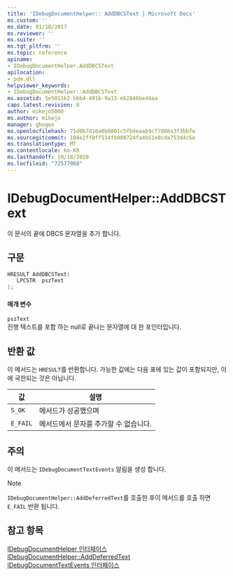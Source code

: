 ```yaml
---
title: 'IDebugDocumentHelper:: AddDBCSText | Microsoft Docs'
ms.custom: ''
ms.date: 01/18/2017
ms.reviewer: ''
ms.suite: ''
ms.tgt_pltfrm: ''
ms.topic: reference
apiname:
- IDebugDocumentHelper.AddDBCSText
apilocation:
- pdm.dll
helpviewer_keywords:
- IDebugDocumentHelper::AddDBCSText
ms.assetid: 5e5011b2-bbb4-491b-9a11-eb2846be44aa
caps.latest.revision: 8
author: mikejo5000
ms.author: mikejo
manager: ghogen
ms.openlocfilehash: 71d0b7816a0b8801c5fb4eaab9cf7808a3f3bbfe
ms.sourcegitcommit: 184e2ff0ff514fb980724fa4b51e0cda753d4c6e
ms.translationtype: MT
ms.contentlocale: ko-KR
ms.lasthandoff: 10/18/2019
ms.locfileid: "72577068"
---
```

# <a name="idebugdocumenthelperadddbcstext"></a>IDebugDocumentHelper::AddDBCSText
이 문서의 끝에 DBCS 문자열을 추가 합니다.  
  
## <a name="syntax"></a>구문  
  
```cpp
HRESULT AddDBCSText(  
   LPCSTR  pszText  
);  
```  
  
#### <a name="parameters"></a>매개 변수  
 `pszText`  
 진행 텍스트를 포함 하는 null로 끝나는 문자열에 대 한 포인터입니다.  
  
## <a name="return-value"></a>반환 값  
 이 메서드는 `HRESULT`를 반환합니다. 가능한 값에는 다음 표에 있는 값이 포함되지만, 이에 국한되는 것은 아닙니다.  
  
|값|설명|  
|-----------|-----------------|  
|`S_OK`|메서드가 성공했으며|  
|`E_FAIL`|메서드에서 문자를 추가할 수 없습니다.|  
  
## <a name="remarks"></a>주의  
 이 메서드는 `IDebugDocumentTextEvents` 알림을 생성 합니다.  
  
> [!NOTE]
> `IDebugDocumentHelper::AddDeferredText`를 호출한 후이 메서드를 호출 하면 `E_FAIL` 반환 됩니다.  
  
## <a name="see-also"></a>참고 항목  
 [IDebugDocumentHelper 인터페이스](../../winscript/reference/idebugdocumenthelper-interface.md)   
 [IDebugDocumentHelper::AddDeferredText](../../winscript/reference/idebugdocumenthelper-adddeferredtext.md)   
 [IDebugDocumentTextEvents 인터페이스](../../winscript/reference/idebugdocumenttextevents-interface.md)
